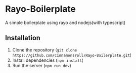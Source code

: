 # Rayo-Boilerplate

A simple boilerplate using rayo and nodejs(with typescript)

## Installation

1. Clone the repository (`git clone https://github.com/Cinnamonsroll/Rayo-Boilerplate.git`)
2. Install dependencies (`npm install`)
3. Run the server (`npm run dev`)
